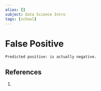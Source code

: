```yaml
---
alias: []
subject: Data Science Intro
tags: [school]
---
```

# False Positive

```ad-note
Predicted positive: is actually negative.
```

## References
1. 
